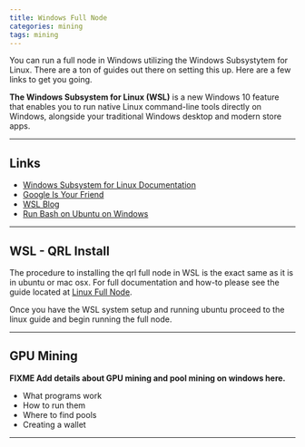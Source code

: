 ```yaml
---
title: Windows Full Node
categories: mining
tags: mining
---
```


You can run a full node in Windows utilizing the Windows Subsystytem for Linux. There are a ton of guides out there on setting this up. Here are a few links to get you going.

**The Windows Subsystem for Linux (WSL)** is a new Windows 10 feature that enables you to run native Linux command-line tools directly on Windows, alongside your traditional Windows desktop and modern store apps.

* * *

## Links

* [Windows Subsystem for Linux Documentation](https://docs.microsoft.com/en-us/windows/wsl/about)
* [Google Is Your Friend](https://www.google.com/search?hl=en&as_q=install+ubuntu+in+windows+10&as_epq=)
* [WSL Blog](https://blogs.msdn.microsoft.com/wsl/)
* [Run Bash on Ubuntu on Windows](https://blogs.windows.com/buildingapps/2016/03/30/run-bash-on-ubuntu-on-windows/)

* * *

## WSL - QRL Install

The procedure to installing the qrl full node in WSL is the exact same as it is in ubuntu or mac osx. For full documentation and how-to please see the guide located at [Linux Full Node](/docs/mining/linux).

Once you have the WSL system setup and running ubuntu proceed to the linux guide and begin running the full node. 

* * *

## GPU Mining

**FIXME Add details about GPU mining and pool mining on windows here.**

* What programs work
* How to run them
* Where to find pools
* Creating a wallet

* * *

